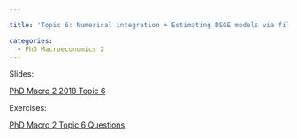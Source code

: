 ```yaml
---

title: 'Topic 6: Numerical integration + Estimating DSGE models via filtering to recover states: Part 2'

categories:
  - PhD Macroeconomics 2
---
```

Slides:

<object data="https://www.tholden.org/wp-content/uploads/2018/05/PhD-Macro-2-2018-Topic-6.pdf" type="application/pdf" width="100%" height="100%"><a href="https://www.tholden.org/wp-content/uploads/2018/05/PhD-Macro-2-2018-Topic-6.pdf">PhD Macro 2 2018 Topic 6</a></object>

Exercises:

<object data="https://www.tholden.org/wp-content/uploads/2018/05/PhD-Macro-2-Topic-6-Questions.pdf" type="application/pdf" width="100%" height="100%"><a href="https://www.tholden.org/wp-content/uploads/2018/05/PhD-Macro-2-Topic-6-Questions.pdf">PhD Macro 2 Topic 6 Questions</a></object>

